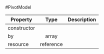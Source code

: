 #PivotModel

| Property |      Type     |  Description |
|----------|:-------------:|-------------:|
| constructor |  |              |
| by | array |              |
| resource | reference |              |
